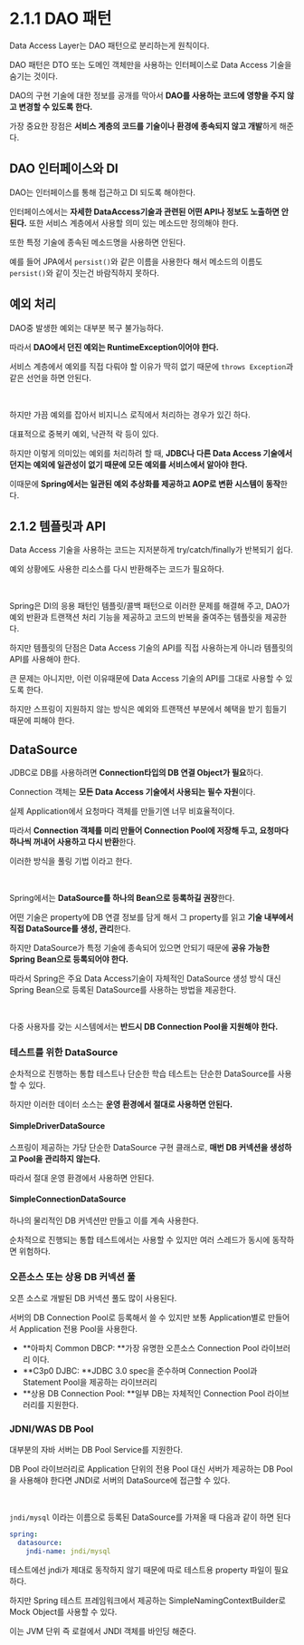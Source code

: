 # 2.1.1 DAO 패턴

Data Access Layer는 DAO 패턴으로 분리하는게 원칙이다.

DAO 패턴은 DTO 또는 도메인 객체만을 사용하는 인터페이스로 Data Access 기술을 숨기는 것이다.

DAO의 구현 기술에 대한 정보를 공개를 막아서 **DAO를 사용하는 코드에 영향을 주지 않고 변경할 수 있도록 한다.**

가장 중요한 장점은 **서비스 계층의 코드를 기술이나 환경에 종속되지 않고 개발**하게 해준다.

## DAO 인터페이스와 DI

DAO는 인터페이스를 통해 접근하고 DI 되도록 해야한다.

인터페이스에서는 **자세한 DataAccess기술과 관련된 어떤 API나 정보도 노출하면 안된다.** 또한 서비스 계층에서 사용할 의미 있는 메소드만 정의해야 한다.

또한 특정 기술에 종속된 메소드명을 사용하면 안된다.

예를 들어 JPA에서 `persist()`와 같은 이름을 사용한다 해서 메소드의 이름도 `persist()`와 같이 짓는건 바람직하지 못하다.

## 예외 처리

DAO중 발생한 예외는 대부분 복구 불가능하다.

따라서 **DAO에서 던진 예외는 RuntimeException이어야 한다.**

서비스 계층에서 예외를 직접 다뤄야 할 이유가 딱히 없기 때문에 `throws Exception`과 같은 선언을 하면 안된다.

<br>

하지만 가끔 예외를 잡아서 비지니스 로직에서 처리하는 경우가 있긴 하다.

대표적으로 중복키 예외, 낙관적 락 등이 있다.

하지만 이렇게 의미있는 예외를 처리하려 할 때, **JDBC나 다른 Data Access 기술에서 던지는 예외에 일관성이 없기 때문에 모든 예외를 서비스에서 알아야 한다.**

이때문에 **Spring에서는 일관된 예외 추상화를 제공하고 AOP로 변환 시스템이 동작**한다.

## 2.1.2 템플릿과 API

Data Access 기술을 사용하는 코드는 지저분하게 try/catch/finally가 반복되기 쉽다.

예외 상황에도 사용한 리소스를 다시 반환해주는 코드가 필요하다.

<br>

Spring은 DI의 응용 패턴인 템플릿/콜백 패턴으로 이러한 문제를 해결해 주고, DAO가 예외 반환과 트랜잭션 처리 기능을 제공하고 코드의 반복을 줄여주는 템플릿을 제공한다.

하지만 템플릿의 단점은 Data Access 기술의 API를 직접 사용하는게 아니라 템플릿의 API를 사용해야 한다.

큰 문제는 아니지만, 이런 이유때문에 Data Access 기술의 API를 그대로 사용할 수 있도록 한다.

하지만 스프링이 지원하지 않는 방식은 예외와 트랜잭션 부분에서 혜택을 받기 힘들기 때문에 피해야 한다.

## DataSource

JDBC로 DB를 사용하려면 **Connection타입의 DB 연결 Object가 필요**하다.

Connection 객체는 **모든 Data Access 기술에서 사용되는 필수 자원**이다.

실제 Application에서 요청마다 객체를 만들기엔 너무 비효율적이다.

따라서 **Connection 객체를 미리 만들어 Connection Pool에 저장해 두고, 요청마다 하나씩 꺼내어 사용하고 다시 반환**한다.

이러한 방식을 풀링 기법 이라고 한다.

<br>

Spring에서는 **DataSource를 하나의 Bean으로 등록하길 권장**한다.

어떤 기술은 property에 DB 연결 정보를 담게 해서 그 property를 읽고 **기술 내부에서 직접 DataSource를 생성, 관리**한다.

하지만 DataSource가 특정 기술에 종속되어 있으면 안되기 때문에 **공유 가능한 Spring Bean으로 등록되어야 한다.**

따라서 Spring은 주요 Data Access기술이 자체적인 DataSource 생성 방식 대신 Spring Bean으로 등록된 DataSource를 사용하는 방법을 제공한다.

<br>

다중 사용자를 갖는 시스템에서는 **반드시 DB Connection Pool을 지원해야 한다.**

### 테스트를 위한 DataSource

순차적으로 진행하는 통합 테스트나 단순한 학습 테스트는 단순한 DataSource를 사용할 수 있다.

하지만 이러한 데이터 소스는 **운영 환경에서 절대로 사용하면 안된다.**

#### SimpleDriverDataSource

스프링이 제공하는 가당 단순한 DataSource 구현 클래스로, **매번 DB 커넥션을 생성하고 Pool을 관리하지 않는다.**

따라서 절대 운영 환경에서 사용하면 안된다.

#### SimpleConnectionDataSource

하나의 물리적인 DB 커넥션만 만들고 이를 계속 사용한다.

순차적으로 진행되는 통합 테스트에서는 사용할 수 있지만 여러 스레드가 동시에 동작하면 위험하다.

### 오픈소스 또는 상용 DB 커넥션 풀

오픈 소스로 개발된 DB 커넥션 풀도 많이 사용된다.

서버의 DB Connection Pool로 등록해서 쓸 수 있지만 보통 Application별로 만들어서 Application 전용 Pool을 사용한다.



- **아파치 Common DBCP: **가장 유명한 오픈소스 Connection Pool 라이브러리 이다.
- **C3p0 DJBC: **JDBC 3.0 spec을 준수하며 Connection Pool과 Statement Pool을 제공하는 라이브러리
- **상용 DB Connection Pool: **일부 DB는 자체적인 Connection Pool 라이브러리를 지원한다.

### JDNI/WAS DB Pool

대부분의 자바 서버는 DB Pool Service를 지원한다.

DB Pool 라이브러리로 Application 단위의 전용 Pool 대신 서버가 제공하는 DB Pool을 사용해야 한다면 JNDI로 서버의 DataSource에 접근할 수 있다.

<br>

`jndi/mysql` 이라는 이름으로 등록된 DataSource를 가져올 때 다음과 같이 하면 된다

``` yaml
spring:
  datasource:
    jndi-name: jndi/mysql
```

테스트에선 jndi가 제대로 동작하지 않기 때문에 따로 테스트용 property 파일이 필요하다.

하지만 Spring 테스트 프레임워크에서 제공하는 SimpleNamingContextBuilder로 Mock Object를 사용할 수 있다.

이는 JVM 단위 즉 로컬에서 JNDI 객체를 바인딩 해준다.